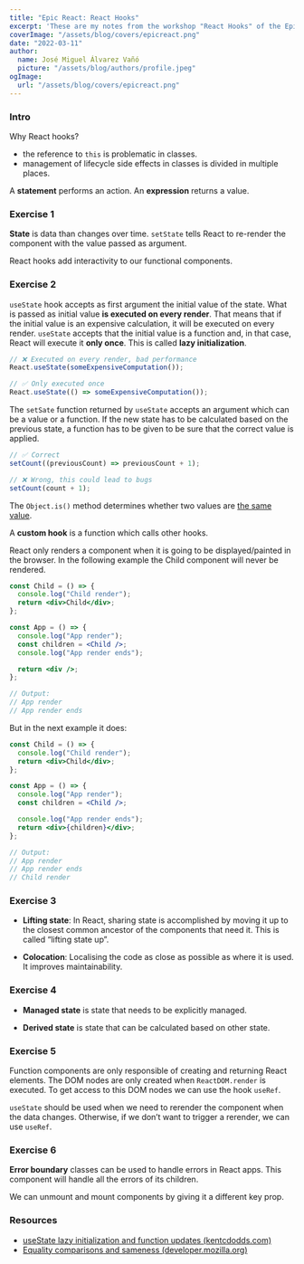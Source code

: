 ```yaml
---
title: "Epic React: React Hooks"
excerpt: 'These are my notes from the workshop "React Hooks" of the Epic React course.'
coverImage: "/assets/blog/covers/epicreact.png"
date: "2022-03-11"
author:
  name: José Miguel Álvarez Vañó
  picture: "/assets/blog/authors/profile.jpeg"
ogImage:
  url: "/assets/blog/covers/epicreact.png"
---
```


### Intro

Why React hooks?

- the reference to `this` is problematic in classes.
- management of lifecycle side effects in classes is divided in multiple places.

A **statement** performs an action. An **expression** returns a value.

### Exercise 1

**State** is data than changes over time. `setState` tells React to re-render the component with the value passed as argument.

React hooks add interactivity to our functional components.

### Exercise 2

`useState` hook accepts as first argument the initial value of the state. What is passed as initial value **is executed on every render**. That means that if the initial value is an expensive calculation, it will be executed on every render. `useState` accepts that the initial value is a function and, in that case, React will execute it **only once**. This is called **lazy initialization**.

```js
// ❌ Executed on every render, bad performance
React.useState(someExpensiveComputation());

// ✅ Only executed once
React.useState(() => someExpensiveComputation());
```

The `setSate` function returned by `useState` accepts an argument which can be a value or a function. If the new state has to be calculated based on the previous state, a function has to be given to be sure that the correct value is applied.

```js
// ✅ Correct
setCount((previousCount) => previousCount + 1);

// ❌ Wrong, this could lead to bugs
setCount(count + 1);
```

The `Object.is()` method determines whether two values are [the same value](https://developer.mozilla.org/en-US/docs/Web/JavaScript/Equality_comparisons_and_sameness).

A **custom hook** is a function which calls other hooks.

React only renders a component when it is going to be displayed/painted in the browser. In the following example the Child component will never be rendered.

```jsx
const Child = () => {
  console.log("Child render");
  return <div>Child</div>;
};

const App = () => {
  console.log("App render");
  const children = <Child />;
  console.log("App render ends");

  return <div />;
};

// Output:
// App render
// App render ends
```

But in the next example it does:

```jsx
const Child = () => {
  console.log("Child render");
  return <div>Child</div>;
};

const App = () => {
  console.log("App render");
  const children = <Child />;

  console.log("App render ends");
  return <div>{children}</div>;
};

// Output:
// App render
// App render ends
// Child render
```

### Exercise 3

- **Lifting state**: In React, sharing state is accomplished by moving it up to the closest common ancestor of the components that need it. This is called “lifting state up”.

- **Colocation**: Localising the code as close as possible as where it is used. It improves maintainability.

### Exercise 4

- **Managed state** is state that needs to be explicitly managed.

- **Derived state** is state that can be calculated based on other state.

### Exercise 5

Function components are only responsible of creating and returning React elements. The DOM nodes are only created when `ReactDOM.render` is executed. To get access to this DOM nodes we can use the hook `useRef`.

`useState` should be used when we need to rerender the component when the data changes. Otherwise, if we don’t want to trigger a rerender, we can use `useRef`.

### Exercise 6

**Error boundary** classes can be used to handle errors in React apps. This component will handle all the errors of its children.

We can unmount and mount components by giving it a different key prop.

### Resources

- [useState lazy initialization and function updates (kentcdodds.com)](https://kentcdodds.com/blog/use-state-lazy-initialization-and-function-updates)
- [Equality comparisons and sameness (developer.mozilla.org)](https://developer.mozilla.org/en-US/docs/Web/JavaScript/Equality_comparisons_and_sameness)
